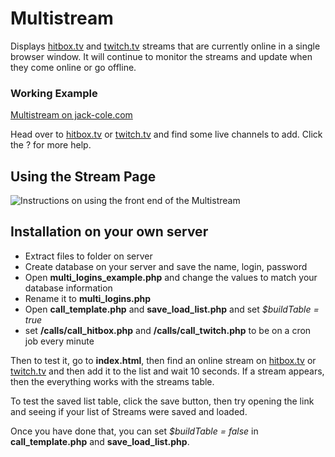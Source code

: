# Multistream
Displays [hitbox.tv](http://www.hitbox.tv/) and [twitch.tv](http://www.twitch.tv/) streams that are currently online in a single browser window. It will continue to monitor the streams and update when they come online or go offline.

### Working Example

[Multistream on jack-cole.com](http://www.jack-cole.com/multistream/)

Head over to [hitbox.tv](http://www.hitbox.tv/) or [twitch.tv](http://www.twitch.tv/) and find some live channels to add. Click the ? for more help.


## Using the Stream Page

![Instructions on using the front end of the Multistream](http://www.jack-cole.com/multistream/img/help.jpg)



## Installation on your own server

* Extract files to folder on server
* Create database on your server and save the name, login, password
* Open **multi_logins_example.php** and change the values to match your database information
* Rename it to **multi_logins.php**
* Open **call_template.php** and **save_load_list.php** and set *$buildTable = true*
* set **/calls/call_hitbox.php** and **/calls/call_twitch.php** to be on a cron job every minute

Then to test it, go to **index.html**, then find an online stream on [hitbox.tv](http://www.hitbox.tv/) or [twitch.tv](http://www.twitch.tv/) and then add it to the list and wait 10 seconds. If a stream appears, then the everything works with the streams table.

To test the saved list table, click the save button, then try opening the link and seeing if your list of Streams were saved and loaded.

Once you have done that, you can set *$buildTable = false* in **call_template.php** and **save_load_list.php**.